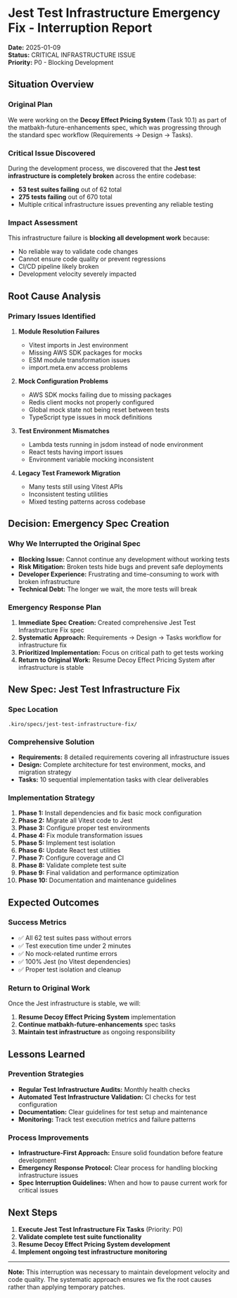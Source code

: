 # Jest Test Infrastructure Emergency Fix - Interruption Report

**Date:** 2025-01-09  
**Status:** CRITICAL INFRASTRUCTURE ISSUE  
**Priority:** P0 - Blocking Development  

## Situation Overview

### Original Plan
We were working on the **Decoy Effect Pricing System** (Task 10.1) as part of the matbakh-future-enhancements spec, which was progressing through the standard spec workflow (Requirements → Design → Tasks).

### Critical Issue Discovered
During the development process, we discovered that the **Jest test infrastructure is completely broken** across the entire codebase:

- **53 test suites failing** out of 62 total
- **275 tests failing** out of 670 total
- Multiple critical infrastructure issues preventing any reliable testing

### Impact Assessment
This infrastructure failure is **blocking all development work** because:
- No reliable way to validate code changes
- Cannot ensure code quality or prevent regressions
- CI/CD pipeline likely broken
- Development velocity severely impacted

## Root Cause Analysis

### Primary Issues Identified

1. **Module Resolution Failures**
   - Vitest imports in Jest environment
   - Missing AWS SDK packages for mocks
   - ESM module transformation issues
   - import.meta.env access problems

2. **Mock Configuration Problems**
   - AWS SDK mocks failing due to missing packages
   - Redis client mocks not properly configured
   - Global mock state not being reset between tests
   - TypeScript type issues in mock definitions

3. **Test Environment Mismatches**
   - Lambda tests running in jsdom instead of node environment
   - React tests having import issues
   - Environment variable mocking inconsistent

4. **Legacy Test Framework Migration**
   - Many tests still using Vitest APIs
   - Inconsistent testing utilities
   - Mixed testing patterns across codebase

## Decision: Emergency Spec Creation

### Why We Interrupted the Original Spec
- **Blocking Issue:** Cannot continue any development without working tests
- **Risk Mitigation:** Broken tests hide bugs and prevent safe deployments
- **Developer Experience:** Frustrating and time-consuming to work with broken infrastructure
- **Technical Debt:** The longer we wait, the more tests will break

### Emergency Response Plan
1. **Immediate Spec Creation:** Created comprehensive Jest Test Infrastructure Fix spec
2. **Systematic Approach:** Requirements → Design → Tasks workflow for infrastructure fix
3. **Prioritized Implementation:** Focus on critical path to get tests working
4. **Return to Original Work:** Resume Decoy Effect Pricing System after infrastructure is stable

## New Spec: Jest Test Infrastructure Fix

### Spec Location
`.kiro/specs/jest-test-infrastructure-fix/`

### Comprehensive Solution
- **Requirements:** 8 detailed requirements covering all infrastructure issues
- **Design:** Complete architecture for test environment, mocks, and migration strategy
- **Tasks:** 10 sequential implementation tasks with clear deliverables

### Implementation Strategy
1. **Phase 1:** Install dependencies and fix basic mock configuration
2. **Phase 2:** Migrate all Vitest code to Jest
3. **Phase 3:** Configure proper test environments
4. **Phase 4:** Fix module transformation issues
5. **Phase 5:** Implement test isolation
6. **Phase 6:** Update React test utilities
7. **Phase 7:** Configure coverage and CI
8. **Phase 8:** Validate complete test suite
9. **Phase 9:** Final validation and performance optimization
10. **Phase 10:** Documentation and maintenance guidelines

## Expected Outcomes

### Success Metrics
- ✅ All 62 test suites pass without errors
- ✅ Test execution time under 2 minutes
- ✅ No mock-related runtime errors
- ✅ 100% Jest (no Vitest dependencies)
- ✅ Proper test isolation and cleanup

### Return to Original Work
Once the Jest infrastructure is stable, we will:
1. **Resume Decoy Effect Pricing System** implementation
2. **Continue matbakh-future-enhancements** spec tasks
3. **Maintain test infrastructure** as ongoing responsibility

## Lessons Learned

### Prevention Strategies
- **Regular Test Infrastructure Audits:** Monthly health checks
- **Automated Test Infrastructure Validation:** CI checks for test configuration
- **Documentation:** Clear guidelines for test setup and maintenance
- **Monitoring:** Track test execution metrics and failure patterns

### Process Improvements
- **Infrastructure-First Approach:** Ensure solid foundation before feature development
- **Emergency Response Protocol:** Clear process for handling blocking infrastructure issues
- **Spec Interruption Guidelines:** When and how to pause current work for critical issues

## Next Steps

1. **Execute Jest Test Infrastructure Fix Tasks** (Priority: P0)
2. **Validate complete test suite functionality**
3. **Resume Decoy Effect Pricing System development**
4. **Implement ongoing test infrastructure monitoring**

---

**Note:** This interruption was necessary to maintain development velocity and code quality. The systematic approach ensures we fix the root causes rather than applying temporary patches.